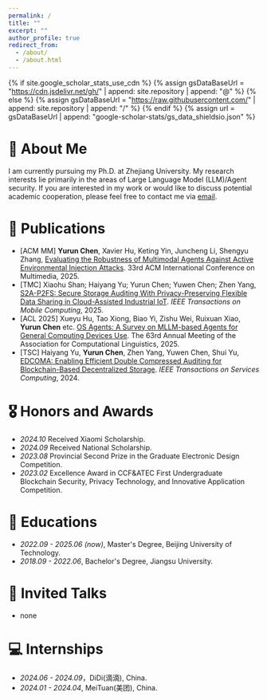 ```yaml
---
permalink: /
title: ""
excerpt: ""
author_profile: true
redirect_from: 
  - /about/
  - /about.html
---
```

{% if site.google_scholar_stats_use_cdn %}
{% assign gsDataBaseUrl = "https://cdn.jsdelivr.net/gh/" | append: site.repository | append: "@" %}
{% else %}
{% assign gsDataBaseUrl = "https://raw.githubusercontent.com/" | append: site.repository | append: "/" %}
{% endif %}
{% assign url = gsDataBaseUrl | append: "google-scholar-stats/gs_data_shieldsio.json" %}

<span class='anchor' id='about-me'></span>

# 🧐 About Me 
I am currently pursuing my Ph.D. at Zhejiang University.
My research interests lie primarily in the areas of Large Language Model (LLM)/Agent security.
If you are interested in my work or would like to discuss potential academic cooperation, please feel free to contact me via [email](yurunchen.research@gmail.com). 




# 📝 Publications 
- [ACM MM] **Yurun Chen**, Xavier Hu, Keting Yin, Juncheng Li, Shengyu Zhang, [Evaluating the Robustness of Multimodal Agents Against Active Environmental Injection Attacks](https://arxiv.org/abs/2502.13053). 33rd ACM International Conference on Multimedia, 2025.
- [TMC] Xiaohu Shan; Haiyang Yu; Yurun Chen; Yuwen Chen; Zhen Yang, [S2A-P2FS: Secure Storage Auditing With Privacy-Preserving Flexible Data Sharing in Cloud-Assisted Industrial IoT](https://ieeexplore.ieee.org/document/10568383). *IEEE Transactions on Mobile Computing*, 2025.
- [ACL 2025] Xueyu Hu, Tao Xiong, Biao Yi, Zishu Wei, Ruixuan Xiao, **Yurun Chen** etc. [OS Agents: A Survey on MLLM-based Agents
for General Computing Devices Use](https://github.com/OS-Agent-Survey/OS-Agent-Survey/blob/main/paper.pdf). The 63rd Annual Meeting of the Association for Computational Linguistics, 2025.
- [TSC] Haiyang Yu, **Yurun Chen**, Zhen Yang, Yuwen Chen, Shui Yu, [EDCOMA: Enabling Efficient Double Compressed Auditing for Blockchain-Based Decentralized Storage](https://ieeexplore.ieee.org/document/10568383). *IEEE Transactions on Services Computing*, 2024.

# 🎖 Honors and Awards
- *2024.10* Received Xiaomi Scholarship.
- *2024.09* Received National Scholarship.
- *2023.08* Provincial Second Prize in the Graduate Electronic Design Competition.
- *2023.02* Excellence Award in CCF&ATEC First Undergraduate Blockchain Security, Privacy Technology, and Innovative Application Competition.


# 📖 Educations
- *2022.09 - 2025.06 (now)*, Master's Degree, Beijing University of Technology. 
- *2018.09 - 2022.06*, Bachelor's Degree, Jiangsu University.  

# 💬 Invited Talks
- none

# 💻 Internships
- *2024.06 - 2024.09*，DiDi(滴滴), China.
- *2024.01 - 2024.04*, MeiTuan(美团), China.
